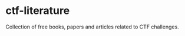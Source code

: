 ctf-literature
==============

Collection of free books, papers and articles related to CTF challenges.
